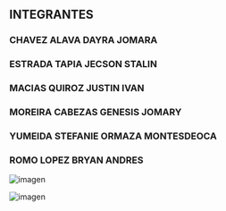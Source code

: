 ## INTEGRANTES
### CHAVEZ ALAVA DAYRA JOMARA
### ESTRADA TAPIA JECSON STALIN
### MACIAS QUIROZ JUSTIN IVAN
### MOREIRA CABEZAS GENESIS JOMARY
### YUMEIDA STEFANIE ORMAZA MONTESDEOCA 
### ROMO LOPEZ BRYAN ANDRES


![imagen](https://github.com/Genesis-Moreira/Mapa-turistico-UTEQ/assets/170376945/72cc3a11-57c4-4767-9722-ed0916a0aa0b)

![imagen](https://github.com/Genesis-Moreira/Mapa-turistico-UTEQ/assets/170376945/efef8ac4-f9f0-481c-8ceb-2ba8ffb17c98)
